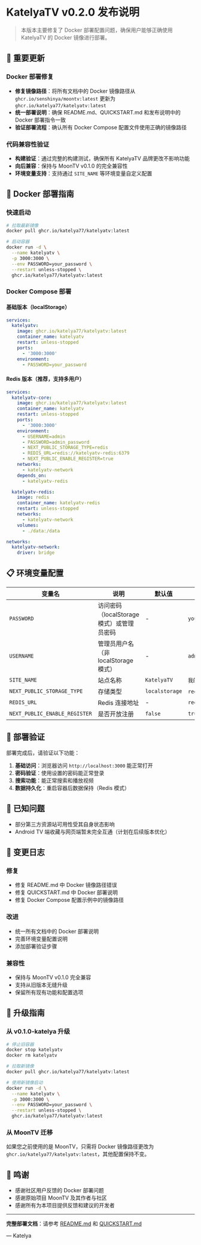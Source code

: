 # KatelyaTV v0.2.0 发布说明

> 本版本主要修复了 Docker 部署配置问题，确保用户能够正确使用 KatelyaTV 的 Docker 镜像进行部署。

## 🚀 重要更新

### Docker 部署修复

- **修复镜像路径**：将所有文档中的 Docker 镜像路径从 `ghcr.io/senshinya/moontv:latest` 更新为 `ghcr.io/katelya77/katelyatv:latest`
- **统一部署说明**：确保 README.md、QUICKSTART.md 和发布说明中的 Docker 部署指令一致
- **验证部署流程**：确认所有 Docker Compose 配置文件使用正确的镜像路径

### 代码兼容性验证

- **构建验证**：通过完整的构建测试，确保所有 KatelyaTV 品牌更改不影响功能
- **向后兼容**：保持与 MoonTV v0.1.0 的完全兼容性
- **环境变量支持**：支持通过 `SITE_NAME` 等环境变量自定义配置

## 🐳 Docker 部署指南

### 快速启动

```bash
# 拉取最新镜像
docker pull ghcr.io/katelya77/katelyatv:latest

# 启动容器
docker run -d \
  --name katelyatv \
  -p 3000:3000 \
  --env PASSWORD=your_password \
  --restart unless-stopped \
  ghcr.io/katelya77/katelyatv:latest
```

### Docker Compose 部署

#### 基础版本（localStorage）

```yaml
services:
  katelyatv:
    image: ghcr.io/katelya77/katelyatv:latest
    container_name: katelyatv
    restart: unless-stopped
    ports:
      - '3000:3000'
    environment:
      - PASSWORD=your_password
```

#### Redis 版本（推荐，支持多用户）

```yaml
services:
  katelyatv-core:
    image: ghcr.io/katelya77/katelyatv:latest
    container_name: katelyatv
    restart: unless-stopped
    ports:
      - '3000:3000'
    environment:
      - USERNAME=admin
      - PASSWORD=admin_password
      - NEXT_PUBLIC_STORAGE_TYPE=redis
      - REDIS_URL=redis://katelyatv-redis:6379
      - NEXT_PUBLIC_ENABLE_REGISTER=true
    networks:
      - katelyatv-network
    depends_on:
      - katelyatv-redis

  katelyatv-redis:
    image: redis
    container_name: katelyatv-redis
    restart: unless-stopped
    networks:
      - katelyatv-network
    volumes:
      - ./data:/data

networks:
  katelyatv-network:
    driver: bridge
```

## 📋 环境变量配置

| 变量名                        | 说明                                      | 默认值         | 示例                     |
| ----------------------------- | ----------------------------------------- | -------------- | ------------------------ |
| `PASSWORD`                    | 访问密码（localStorage 模式）或管理员密码 | -              | `your_password`          |
| `USERNAME`                    | 管理员用户名（非 localStorage 模式）      | -              | `admin`                  |
| `SITE_NAME`                   | 站点名称                                  | `KatelyaTV`    | `我的影视站`             |
| `NEXT_PUBLIC_STORAGE_TYPE`    | 存储类型                                  | `localstorage` | `redis`, `d1`, `upstash` |
| `REDIS_URL`                   | Redis 连接地址                            | -              | `redis://localhost:6379` |
| `NEXT_PUBLIC_ENABLE_REGISTER` | 是否开放注册                              | `false`        | `true`                   |

## 🔧 部署验证

部署完成后，请验证以下功能：

1. **基础访问**：浏览器访问 `http://localhost:3000` 能正常打开
2. **密码验证**：使用设置的密码能正常登录
3. **搜索功能**：能正常搜索和播放视频
4. **数据持久化**：重启容器后数据保持（Redis 模式）

## 🐛 已知问题

- 部分第三方资源站可用性受其自身状态影响
- Android TV 端收藏与网页端暂未完全互通（计划在后续版本优化）

## 📝 变更日志

### 修复

- 修复 README.md 中 Docker 镜像路径错误
- 修复 QUICKSTART.md 中 Docker 部署说明
- 修复 Docker Compose 配置示例中的镜像路径

### 改进

- 统一所有文档中的 Docker 部署说明
- 完善环境变量配置说明
- 添加部署验证步骤

### 兼容性

- 保持与 MoonTV v0.1.0 完全兼容
- 支持从旧版本无缝升级
- 保留所有现有功能和配置选项

## 🔄 升级指南

### 从 v0.1.0-katelya 升级

```bash
# 停止旧容器
docker stop katelyatv
docker rm katelyatv

# 拉取新镜像
docker pull ghcr.io/katelya77/katelyatv:latest

# 使用新镜像启动
docker run -d \
  --name katelyatv \
  -p 3000:3000 \
  --env PASSWORD=your_password \
  --restart unless-stopped \
  ghcr.io/katelya77/katelyatv:latest
```

### 从 MoonTV 迁移

如果您之前使用的是 MoonTV，只需将 Docker 镜像路径更改为 `ghcr.io/katelya77/katelyatv:latest`，其他配置保持不变。

## 🙏 鸣谢

- 感谢社区用户反馈的 Docker 部署问题
- 感谢原始项目 MoonTV 及其作者与社区
- 感谢所有为本项目提供反馈和建议的开发者

---

**完整部署文档**：请参考 [README.md](README.md) 和 [QUICKSTART.md](QUICKSTART.md)

— Katelya
